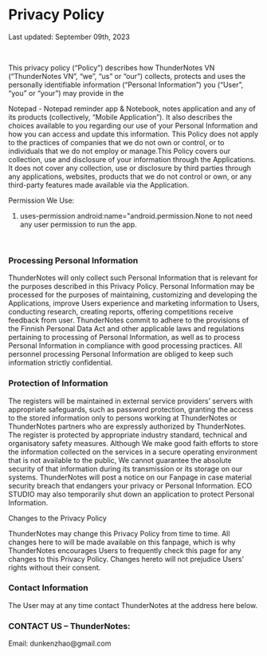 <!DOCTYPE html PUBLIC "-//W3C//DTD XHTML 1.0 Transitional//EN" "http://www.w3.org/TR/xhtml1/DTD/xhtml1-transitional.dtd">
<html xmlns="http://www.w3.org/1999/xhtml">
<head>
<meta http-equiv="Content-Type" content="text/html; charset=utf-8" />

</head>

<body>
<p dir="ltr"><strong><h1>Privacy Policy</h1></strong></p>
<p dir="ltr">Last updated: September 09th, 2023</p>
<p dir="ltr"><br />
</p>
<p dir="ltr">This privacy policy (&ldquo;Policy&rdquo;) describes how ThunderNotes VN (&ldquo;ThunderNotes VN&rdquo;, &ldquo;we&rdquo;, &ldquo;us&rdquo; or &ldquo;our&rdquo;) collects, protects and uses the personally identifiable information (&ldquo;Personal Information&rdquo;) you (&ldquo;User&rdquo;, &ldquo;you&rdquo; or &ldquo;your&rdquo;) may provide in the </p>
<p dir="ltr">Notepad - Notepad reminder app &amp; Notebook, notes application and any of its products (collectively, &ldquo;Mobile Application&rdquo;). It also describes the choices available to you regarding our use of your Personal Information and how you can access and update this information. This Policy does not apply to the practices of companies that we do not own or control, or to individuals that we do not employ or manage.This Policy covers our collection, use and disclosure of your information through the Applications. It does not cover any collection, use or disclosure by third parties through any applications, websites, products that we do not control or own, or any third-party features made available via the Application.</p>
<p dir="ltr">Permission We Use:</strong></p>
<ol>
  <li dir="ltr">
    <p dir="ltr">uses-permission android:name=&quot;android.permission.None to not need any user permission to run the app.</p>
  </li>
</ol>
<p dir="ltr">&nbsp;</p>
<h3 id="h.p_ZZPzj8aFiF7D_l" dir="ltr" tabindex="-1">
  <div jscontroller="Ae65rd" jsaction="touchstart:UrsOsc; click:KjsqPd; focusout:QZoaZ; mouseover:y0pDld; mouseout:dq0hvd;fv1Rjc:jbFSOd;CrfLRd:SzACGe;">
    <div jsname="haAclf">
      <div role="presentation" jscontroller="mxS5xe" jsaction="click:cOuCgd; mousedown:UX7yZ; mouseup:lbsD7e; mouseenter:tfO1Yc; mouseleave:JywGue; focus:AHmuwe; blur:O22p3e; contextmenu:mg9Pef;" jsshadow="" aria-describedby="h.p_ZZPzj8aFiF7D_l" aria-label="Copy heading link" aria-disabled="false" data-tooltip="Copy heading link" aria-hidden="true" data-tooltip-position="top" data-tooltip-vertical-offset="12" data-tooltip-horizontal-offset="0"><a href="https://note.ecomobile.vn/privacy-policy#h.p_ZZPzj8aFiF7D" aria-label="Copy heading link" jsname="hiK3ld" role="button" aria-describedby="h.p_ZZPzj8aFiF7D_l">
        <div jsname="ksKsZd"></div>
        <span jsslot=""> </span></a></div>
    </div>
    Processing Personal Information</div>
</h3>
<p dir="ltr">ThunderNotes will only collect such Personal Information that is relevant for the purposes described in this Privacy Policy. Personal Information may be processed for the purposes of maintaining, customizing and developing the Applications, improve Users experience and marketing information to Users, conducting research, creating reports, offering competitions receive feedback from user. ThunderNotes commit to adhere to the provisions of the Finnish Personal Data Act and other applicable laws and regulations pertaining to processing of Personal Information, as well as to process Personal Information in compliance with good processing practices. All personnel processing Personal Information are obliged to keep such information strictly confidential.</p>
<div id="h.p_Wzdc2ffaiF7G"></div>
<h3 id="h.p_Wzdc2ffaiF7G_l" dir="ltr" tabindex="-1">
  <div jscontroller="Ae65rd" jsaction="touchstart:UrsOsc; click:KjsqPd; focusout:QZoaZ; mouseover:y0pDld; mouseout:dq0hvd;fv1Rjc:jbFSOd;CrfLRd:SzACGe;">
    <div jsname="haAclf">
      <div role="presentation" jscontroller="mxS5xe" jsaction="click:cOuCgd; mousedown:UX7yZ; mouseup:lbsD7e; mouseenter:tfO1Yc; mouseleave:JywGue; focus:AHmuwe; blur:O22p3e; contextmenu:mg9Pef;" jsshadow="" aria-describedby="h.p_Wzdc2ffaiF7G_l" aria-label="Copy heading link" aria-disabled="false" data-tooltip="Copy heading link" aria-hidden="true" data-tooltip-position="top" data-tooltip-vertical-offset="12" data-tooltip-horizontal-offset="0"><a href="https://note.ecomobile.vn/privacy-policy#h.p_Wzdc2ffaiF7G" aria-label="Copy heading link" jsname="hiK3ld" role="button" aria-describedby="h.p_Wzdc2ffaiF7G_l">
        <div jsname="ksKsZd"></div>
        <span jsslot=""> </span></a></div>
    </div>
    Protection of Information</div>
</h3>
<p dir="ltr">The registers will be maintained in external service providers&rsquo; servers with appropriate safeguards, such as password protection, granting the access to the stored information only to persons working at ThunderNotes or ThunderNotes partners who are expressly authorized by ThunderNotes. The register is protected by appropriate industry standard, technical and organisatory safety measures. Although We make good faith efforts to store the information collected on the services in a secure operating environment that is not available to the public, We cannot guarantee the absolute security of that information during its transmission or its storage on our systems. ThunderNotes will post a notice on our Fanpage in case material security breach that endangers your privacy or Personal Information. ECO STUDIO may also temporarily shut down an application to protect Personal Information.</p>
<p dir="ltr">Changes to the Privacy Policy</p>
<p dir="ltr">ThunderNotes  may change this Privacy Policy from time to time. All changes here to will be made available on this fanpage, which is why ThunderNotes encourages Users to frequently check this page for any changes to this Privacy Policy. Changes hereto will not prejudice Users&rsquo; rights without their consent.</p>
<div id="h.p_j2X11_20iF7K"></div>
<h3 id="h.p_j2X11_20iF7K_l" dir="ltr" tabindex="-1">
  <div jscontroller="Ae65rd" jsaction="touchstart:UrsOsc; click:KjsqPd; focusout:QZoaZ; mouseover:y0pDld; mouseout:dq0hvd;fv1Rjc:jbFSOd;CrfLRd:SzACGe;">
    <div jsname="haAclf">
      <div role="presentation" jscontroller="mxS5xe" jsaction="click:cOuCgd; mousedown:UX7yZ; mouseup:lbsD7e; mouseenter:tfO1Yc; mouseleave:JywGue; focus:AHmuwe; blur:O22p3e; contextmenu:mg9Pef;" jsshadow="" aria-describedby="h.p_j2X11_20iF7K_l" aria-label="Copy heading link" aria-disabled="false" data-tooltip="Copy heading link" aria-hidden="true" data-tooltip-position="top" data-tooltip-vertical-offset="12" data-tooltip-horizontal-offset="0"><a href="https://note.ecomobile.vn/privacy-policy#h.p_j2X11_20iF7K" aria-label="Copy heading link" jsname="hiK3ld" role="button" aria-describedby="h.p_j2X11_20iF7K_l">
        <div jsname="ksKsZd"></div>
        <span jsslot=""> </span></a></div>
    </div>
    Contact Information</div>
</h3>
<p dir="ltr">The User may at any time contact ThunderNotes at the address here below.</p>
<div id="h.p_7TEsQW_wiF7L"></div>
<h3 id="h.p_7TEsQW_wiF7L_l" dir="ltr" tabindex="-1">
  <div jscontroller="Ae65rd" jsaction="touchstart:UrsOsc; click:KjsqPd; focusout:QZoaZ; mouseover:y0pDld; mouseout:dq0hvd;fv1Rjc:jbFSOd;CrfLRd:SzACGe;">
    <div jsname="haAclf">
      <div role="presentation" jscontroller="mxS5xe" jsaction="click:cOuCgd; mousedown:UX7yZ; mouseup:lbsD7e; mouseenter:tfO1Yc; mouseleave:JywGue; focus:AHmuwe; blur:O22p3e; contextmenu:mg9Pef;" jsshadow="" aria-describedby="h.p_7TEsQW_wiF7L_l" aria-label="Copy heading link" aria-disabled="false" data-tooltip="Copy heading link" aria-hidden="true" data-tooltip-position="top" data-tooltip-vertical-offset="12" data-tooltip-horizontal-offset="0"><a href="https://note.ecomobile.vn/privacy-policy#h.p_7TEsQW_wiF7L" aria-label="Copy heading link" jsname="hiK3ld" role="button" aria-describedby="h.p_7TEsQW_wiF7L_l">
        <div jsname="ksKsZd"></div>
        <span jsslot=""> </span></a></div>
    </div>
    CONTACT US – ThunderNotes:</div>
</h3>
<p dir="ltr">Email: dunkenzhao@gmail.com</p>
</body>
</html>

